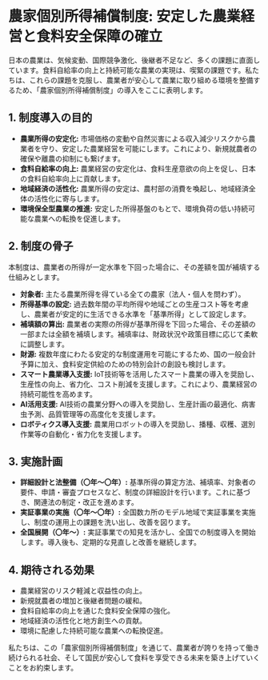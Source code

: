 # 農家個別所得補償制度: 安定した農業経営と食料安全保障の確立

日本の農業は、気候変動、国際競争激化、後継者不足など、多くの課題に直面しています。食料自給率の向上と持続可能な農業の実現は、喫緊の課題です。私たちは、これらの課題を克服し、農業者が安心して農業に取り組める環境を整備するため、「農家個別所得補償制度」の導入をここに表明します。

## 1. 制度導入の目的

*   **農業所得の安定化:** 市場価格の変動や自然災害による収入減少リスクから農業者を守り、安定した農業経営を可能にします。これにより、新規就農者の確保や離農の抑制にも繋げます。
*   **食料自給率の向上:** 農業経営の安定化は、食料生産意欲の向上を促し、日本の食料自給率向上に貢献します。
*   **地域経済の活性化:** 農業所得の安定は、農村部の消費を喚起し、地域経済全体の活性化に寄与します。
*   **環境保全型農業の推進:** 安定した所得基盤のもとで、環境負荷の低い持続可能な農業への転換を促進します。

## 2. 制度の骨子

本制度は、農業者の所得が一定水準を下回った場合に、その差額を国が補填する仕組みとします。

*   **対象者:** 主たる農業所得を得ている全ての農家（法人・個人を問わず）。
*   **所得基準の設定:** 過去数年間の平均所得や地域ごとの生産コスト等を考慮し、農業者が安定的に生活できる水準を「基準所得」として設定します。
*   **補填額の算出:** 農業者の実際の所得が基準所得を下回った場合、その差額の一部または全額を補填します。補填率は、財政状況や政策目標に応じて柔軟に調整します。
*   **財源:** 複数年度にわたる安定的な制度運用を可能にするため、国の一般会計予算に加え、食料安定供給のための特別会計の創設も検討します。
*   **スマート農業導入支援:** IoT技術等を活用したスマート農業の導入を奨励し、生産性の向上、省力化、コスト削減を支援します。これにより、農業経営の持続可能性を高めます。
*   **AI活用支援:** AI技術の農業分野への導入を奨励し、生産計画の最適化、病害虫予測、品質管理等の高度化を支援します。
*   **ロボティクス導入支援:** 農業用ロボットの導入を奨励し、播種、収穫、選別作業等の自動化・省力化を支援します。

## 3. 実施計画

*   **詳細設計と法整備（〇年～〇年）:** 基準所得の算定方法、補填率、対象者の要件、申請・審査プロセスなど、制度の詳細設計を行います。これに基づき、関連法の制定・改正を進めます。
*   **実証事業の実施（〇年～〇年）:** 全国数カ所のモデル地域で実証事業を実施し、制度の運用上の課題を洗い出し、改善を図ります。
*   **全国展開（〇年～）:** 実証事業での知見を活かし、全国での制度導入を開始します。導入後も、定期的な見直しと改善を継続します。

## 4. 期待される効果

*   農業経営のリスク軽減と収益性の向上。
*   新規就農者の増加と後継者問題の緩和。
*   食料自給率の向上を通じた食料安全保障の強化。
*   地域経済の活性化と地方創生への貢献。
*   環境に配慮した持続可能な農業への転換促進。

私たちは、この「農家個別所得補償制度」を通じて、農業者が誇りを持って働き続けられる社会、そして国民が安心して食料を享受できる未来を築き上げていくことをお約束します。